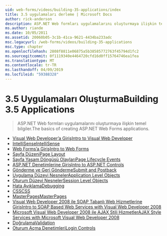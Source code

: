```yaml
---
uid: web-forms/videos/building-35-applications/index
title: 3.5 uygulamaları derleme | Microsoft Docs
author: rick-anderson
description: ASP.NET Web formları uygulamalarını oluşturmaya ilişkin temel bilgiler.
ms.author: riande
ms.date: 10/05/2011
ms.assetid: 20060b05-3c1b-41ca-9621-4434ba233adc
msc.legacyurl: /web-forms/videos/building-35-applications
msc.type: chapter
ms.openlocfilehash: 2808f8811e06875a5b38585772763f45794d1fc2
ms.sourcegitcommit: 0f1119340e4464720cfd16d0ff15764746ea1fea
ms.translationtype: MT
ms.contentlocale: tr-TR
ms.lasthandoff: 04/09/2019
ms.locfileid: "59388328"
---
```

# <a name="building-35-applications"></a><span data-ttu-id="e2201-103">3.5 Uygulamaları Oluşturma</span><span class="sxs-lookup"><span data-stu-id="e2201-103">Building 3.5 Applications</span></span>

> <span data-ttu-id="e2201-104">ASP.NET Web formları uygulamalarını oluşturmaya ilişkin temel bilgiler.</span><span class="sxs-lookup"><span data-stu-id="e2201-104">The basics of creating ASP.NET Web Forms applications.</span></span>


- [<span data-ttu-id="e2201-105">Visual Web Developer’a Giriş</span><span class="sxs-lookup"><span data-stu-id="e2201-105">Intro to Visual Web Developer</span></span>](intro-to-visual-web-developer.md)
- [<span data-ttu-id="e2201-106">IntelliSense</span><span class="sxs-lookup"><span data-stu-id="e2201-106">IntelliSense</span></span>](intellisense.md)
- [<span data-ttu-id="e2201-107">Web Forms’a Giriş</span><span class="sxs-lookup"><span data-stu-id="e2201-107">Intro to Web Forms</span></span>](intro-to-web-forms.md)
- [<span data-ttu-id="e2201-108">Sayfa Düzeni</span><span class="sxs-lookup"><span data-stu-id="e2201-108">Page Layout</span></span>](page-layout.md)
- [<span data-ttu-id="e2201-109">Sayfa Yaşam Döngüsü Olayları</span><span class="sxs-lookup"><span data-stu-id="e2201-109">Page Lifecycle Events</span></span>](page-lifecycle-events.md)
- [<span data-ttu-id="e2201-110">ASP.NET Denetimlerine Giriş</span><span class="sxs-lookup"><span data-stu-id="e2201-110">Intro to ASP.NET Controls</span></span>](intro-to-aspnet-controls.md)
- [<span data-ttu-id="e2201-111">Gönderme ve Geri Gönderme</span><span class="sxs-lookup"><span data-stu-id="e2201-111">Submit and Postback</span></span>](submit-and-postback.md)
- [<span data-ttu-id="e2201-112">Uygulama Düzeyi Nesneler</span><span class="sxs-lookup"><span data-stu-id="e2201-112">Application Level Objects</span></span>](application-level-objects.md)
- [<span data-ttu-id="e2201-113">Oturum Düzeyi Nesneler</span><span class="sxs-lookup"><span data-stu-id="e2201-113">Session Level Objects</span></span>](session-level-objects.md)
- [<span data-ttu-id="e2201-114">Hata Ayıklama</span><span class="sxs-lookup"><span data-stu-id="e2201-114">Debugging</span></span>](debugging.md)
- [<span data-ttu-id="e2201-115">CSS</span><span class="sxs-lookup"><span data-stu-id="e2201-115">CSS</span></span>](css.md)
- [<span data-ttu-id="e2201-116">MasterPages</span><span class="sxs-lookup"><span data-stu-id="e2201-116">MasterPages</span></span>](masterpages.md)
- [<span data-ttu-id="e2201-117">Visual Web Developer 2008 ile SOAP Tabanlı Web Hizmetlerine Giriş</span><span class="sxs-lookup"><span data-stu-id="e2201-117">Intro to SOAP Based Web Services with Visual Web Developer 2008</span></span>](an-introduction-to-soap-based-web-services-with-visual-web-developer-2008.md)
- [<span data-ttu-id="e2201-118">Microsoft Visual Web Developer 2008 ile AJAX Stili Hizmetler</span><span class="sxs-lookup"><span data-stu-id="e2201-118">AJAX Style Services with Microsoft Visual Web Developer 2008</span></span>](ajax-style-services-with-microsoft-visual-web-developer-2008.md)
- [<span data-ttu-id="e2201-119">Doğrulama</span><span class="sxs-lookup"><span data-stu-id="e2201-119">Validation</span></span>](validation.md)
- [<span data-ttu-id="e2201-120">Oturum Açma Denetimleri</span><span class="sxs-lookup"><span data-stu-id="e2201-120">Login Controls</span></span>](login-controls.md)
